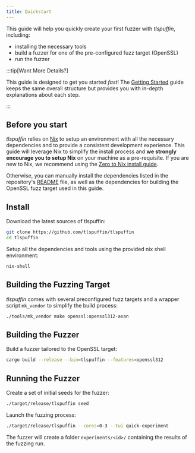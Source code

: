 ```yaml
---
title: Quickstart
---
```


This guide will help you quickly create your first fuzzer with *tlspuffin*, including:

- installing the necessary tools
- build a fuzzer for one of the pre-configured fuzz target (OpenSSL)
- run the fuzzer

:::tip[Want More Details?]

This guide is designed to get you started *fast*! The [Getting Started](./getting-started/introduction) guide keeps the same overall structure but provides you with in-depth explanations about each step.

:::


## Before you start

*tlspuffin* relies on [Nix](https://nixos.org/) to setup an environment with all the necessary dependencies and to provide a consistent development experience. This guide will leverage Nix to simplify the install process and **we strongly encourage you to setup Nix** on your machine as a pre-requisite. If you are new to Nix, we recommend using the [Zero to Nix install guide](https://zero-to-nix.com/start/install).

Otherwise, you can manually install the dependencies listed in the repository's [README](https://github.com/tlspuffin/tlspuffin?tab=readme-ov-file#dependencies) file, as well as the dependencies for building the OpenSSL fuzz target used in this guide.

## Install

Download the latest sources of tlspuffin:
```sh
git clone https://github.com/tlspuffin/tlspuffin
cd tlspuffin
```

Setup all the dependencies and tools using the provided nix shell environment:
```sh
nix-shell
```

## Building the Fuzzing Target

*tlspuffin* comes with several preconfigured fuzz targets and a wrapper script `mk_vendor` to simplify the build process:
```sh
./tools/mk_vendor make openssl:openssl312-asan
```

## Building the Fuzzer

Build a fuzzer tailored to the OpenSSL target:
```sh
cargo build --release --bin=tlspuffin --features=openssl312
```

## Running the Fuzzer

Create a set of initial seeds for the fuzzer:
```sh
./target/release/tlspuffin seed
```

Launch the fuzzing process:
```sh
./target/release/tlspuffin --cores=0-3 --tui quick-experiment
```

The fuzzer will create a folder `experiments/<id>/` containing the results of the fuzzing run.
